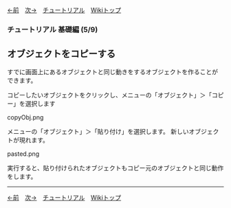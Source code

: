 

[←前](./tutorial-basic04.html)&emsp;[次→](./tutorial-basic06.html)&emsp;[チュートリアル](./tutorial.html)&emsp;[Wikiトップ](./)

### チュートリアル 基礎編 (5/9)
## オブジェクトをコピーする

すでに画面上にあるオブジェクトと同じ動きをするオブジェクトを作ることができます。

コピーしたいオブジェクトをクリックし、メニューの「オブジェクト」＞「コピー」を選択します

copyObj.png

メニューの「オブジェクト」＞「貼り付け」を選択します。 新しいオブジェクトが現れます。

pasted.png

実行すると、貼り付けられたオブジェクトもコピー元のオブジェクトと同じ動作をします。

***

[←前](./tutorial-basic04.html)&emsp;[次→](./tutorial-basic06.html)&emsp;[チュートリアル](./tutorial.html)&emsp;[Wikiトップ](./)
